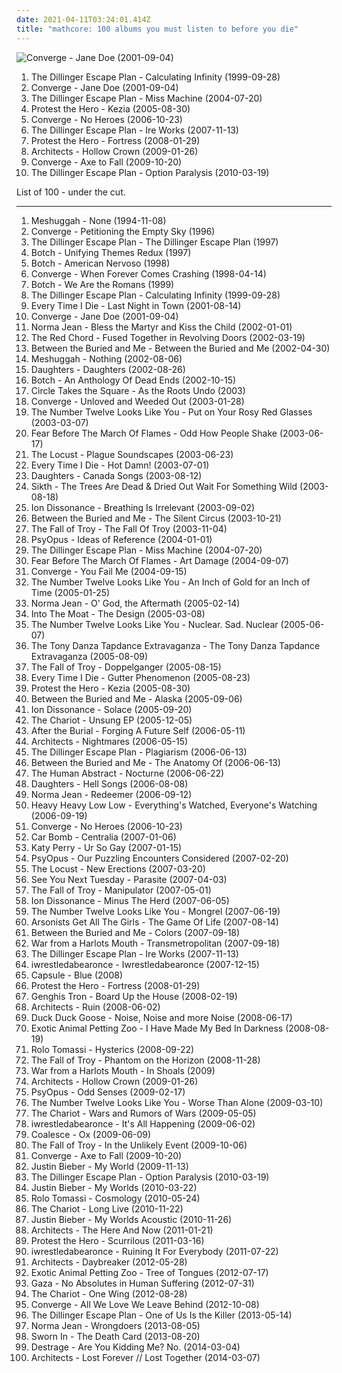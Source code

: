 ```yaml
---
date: 2021-04-11T03:24:01.414Z
title: "mathcore: 100 albums you must listen to before you die"
---
```

![Converge - Jane Doe (2001-09-04)](http://coverartarchive.org/release/c0c80905-b460-4385-b84d-b068eb14bf5a/7979568810-500.jpg "Converge - Jane Doe (2001-09-04)")
<ol class="albums">
<li data-cover="http://coverartarchive.org/release/b37590d5-8bb9-456f-944d-a92251a70a00/26500671993-500.jpg" data-tags="mathcore" role="button">The Dillinger Escape Plan - Calculating Infinity (1999-09-28)</li>
<li data-cover="http://coverartarchive.org/release/c0c80905-b460-4385-b84d-b068eb14bf5a/7979568810-500.jpg" data-tags="metalcore, mathcore, hardcore" role="button">Converge - Jane Doe (2001-09-04)</li>
<li data-cover="http://coverartarchive.org/release/42ea3211-d82a-465a-8ead-741a2e7dcf55/8879651355-500.jpg" data-tags="mathcore" role="button">The Dillinger Escape Plan - Miss Machine (2004-07-20)</li>
<li data-cover="http://coverartarchive.org/release/823a4507-0214-4494-94b4-a412bea51fb3/26400961318-500.jpg" data-tags="mathcore, progressive metalcore" role="button">Protest the Hero - Kezia (2005-08-30)</li>
<li data-cover="http://coverartarchive.org/release/04db6701-f59b-36bc-b729-0c125f1dc263/2471715861-500.jpg" data-tags="metalcore, mathcore, hardcore" role="button">Converge - No Heroes (2006-10-23)</li>
<li data-cover="http://coverartarchive.org/release/f9fb71aa-44af-4cc3-8dd9-ef83a5f95454/9120940458-500.jpg" data-tags="mathcore" role="button">The Dillinger Escape Plan - Ire Works (2007-11-13)</li>
<li data-cover="http://coverartarchive.org/release/1bdae9a8-1c33-310b-9f7a-a03bf9b24f66/12050743618-500.jpg" data-tags="progressive metal, progressive metalcore, mathcore, metalcore" role="button">Protest the Hero - Fortress (2008-01-29)</li>
<li data-cover="http://coverartarchive.org/release/41b4c3be-b228-4abc-a79c-5f2fd31169b4/20002393726-500.jpg" data-tags="metalcore, mathcore" role="button">Architects - Hollow Crown (2009-01-26)</li>
<li data-cover="http://coverartarchive.org/release/84f8ae0e-8d40-409a-adc4-45147c427a3d/26277466151-500.jpg" data-tags="metalcore, mathcore" role="button">Converge - Axe to Fall (2009-10-20)</li>
<li data-cover="http://coverartarchive.org/release/41656589-834e-432e-ac48-e92f7fc0ec58/28510376732-500.jpg" data-tags="mathcore" role="button">The Dillinger Escape Plan - Option Paralysis (2010-03-19)</li>
</ol>
List of 100 - under the cut.
<!-- more -->

_________________

<ol class="albums">
<li data-cover="http://coverartarchive.org/release/c6d7934e-ef96-4ee7-b150-15264dad20e6/7203258162-500.jpg" data-tags="progressive metal, thrash metal, math metal" role="button">
Meshuggah - None (1994-11-08)
</li>
<li data-cover="http://coverartarchive.org/release/3940d3ef-36ee-4485-8b14-70a65f3906b9/26281067448-500.jpg" data-tags="metalcore, hardcore, mathcore" role="button">
Converge - Petitioning the Empty Sky (1996)
</li>
<li data-cover="http://coverartarchive.org/release/864fea9e-14c2-4d91-af31-67c2a06d8622/26500496298-500.jpg" data-tags="mathcore" role="button">
The Dillinger Escape Plan - The Dillinger Escape Plan (1997)
</li>
<li data-cover="http://coverartarchive.org/release/0ea34ebe-26b4-4eef-95c2-6603ecc3149f/28269315809-500.jpg" data-tags="metalcore, mathcore" role="button">
Botch - Unifying Themes Redux (1997)
</li>
<li data-cover="http://coverartarchive.org/release/bf382078-916b-4b37-a2a5-64f1888a4ea7/10719186208-500.jpg" data-tags="mathcore" role="button">
Botch - American Nervoso (1998)
</li>
<li data-cover="http://coverartarchive.org/release/1bcfb75b-d86f-4134-ac22-01d28984b4f9/28715607028-500.jpg" data-tags="metalcore" role="button">
Converge - When Forever Comes Crashing (1998-04-14)
</li>
<li data-cover="http://coverartarchive.org/release/cfe00e87-0088-46ad-81bc-2aaa26582010/22226836156-500.jpg" data-tags="mathcore" role="button">
Botch - We Are the Romans (1999)
</li>
<li data-cover="http://coverartarchive.org/release/b37590d5-8bb9-456f-944d-a92251a70a00/26500671993-500.jpg" data-tags="mathcore" role="button">
The Dillinger Escape Plan - Calculating Infinity (1999-09-28)
</li>
<li data-cover="http://coverartarchive.org/release/d807723f-23f6-426f-8523-0690beeae349/16795995796-500.jpg" data-tags="metalcore, mathcore" role="button">
Every Time I Die - Last Night in Town (2001-08-14)
</li>
<li data-cover="http://coverartarchive.org/release/c0c80905-b460-4385-b84d-b068eb14bf5a/7979568810-500.jpg" data-tags="metalcore, mathcore, hardcore" role="button">
Converge - Jane Doe (2001-09-04)
</li>
<li data-cover="https://img.discogs.com/06n6YI01Ufw9ImX6vBpAlelKLr8=/fit-in/500x479/filters:strip_icc():format(jpeg):mode_rgb():quality(90)/discogs-images/R-2816924-1401052388-6764.jpeg.jpg" data-tags="hardcore, metalcore" role="button">
Norma Jean - Bless the Martyr and Kiss the Child (2002-01-01)
</li>
<li data-cover="https://img.discogs.com/qyDf468PMSC_vBITyVfMcIVSINQ=/fit-in/600x600/filters:strip_icc():format(jpeg):mode_rgb():quality(90)/discogs-images/R-1031857-1588470996-4412.jpeg.jpg" data-tags="death metal, deathcore" role="button">
The Red Chord - Fused Together in Revolving Doors (2002-03-19)
</li>
<li data-cover="http://coverartarchive.org/release/314ed00f-107c-3794-990b-08dbd9d4c538/15533917233-500.jpg" data-tags="metalcore, progressive metal" role="button">
Between the Buried and Me - Between the Buried and Me (2002-04-30)
</li>
<li data-cover="https://img.discogs.com/5xBkjs9_H7qcUcVCSFd9pfAbu7Y=/fit-in/600x600/filters:strip_icc():format(jpeg):mode_rgb():quality(90)/discogs-images/R-654747-1285957481.jpeg.jpg" data-tags="progressive metal" role="button">
Meshuggah - Nothing (2002-08-06)
</li>
<li data-cover="http://coverartarchive.org/release/ea719664-47cb-41cc-b5df-ec3ce7d5ab31/27629719871-500.jpg" data-tags="mathcore" role="button">
Daughters - Daughters (2002-08-26)
</li>
<li data-cover="http://coverartarchive.org/release/fa31ed8b-d08b-4019-bd10-cc246913b68e/20380277004-500.jpg" data-tags="metalcore, mathcore" role="button">
Botch - An Anthology Of Dead Ends (2002-10-15)
</li>
<li data-cover="https://img.discogs.com/vZJp_NsfZ9gWVgB1b02nWTLnKMk=/fit-in/600x528/filters:strip_icc():format(jpeg):mode_rgb():quality(90)/discogs-images/R-1170925-1478395739-2078.jpeg.jpg" data-tags="screamo" role="button">
Circle Takes the Square - As the Roots Undo (2003)
</li>
<li data-cover="http://coverartarchive.org/release/87cc11ea-834d-4662-ae73-e070c2e247bd/16155591338-500.jpg" data-tags="hardcore, mathcore" role="button">
Converge - Unloved and Weeded Out (2003-01-28)
</li>
<li data-cover="http://coverartarchive.org/release/d0f827bc-770d-41b7-9d77-85816f12ce37/27079443336-500.jpg" data-tags="mathcore" role="button">
The Number Twelve Looks Like You - Put on Your Rosy Red Glasses (2003-03-07)
</li>
<li data-cover="http://coverartarchive.org/release/b40fbe51-7fd8-3526-b451-e98c340aeebb/15731841501-500.jpg" data-tags="metalcore, hardcore, post-hardcore" role="button">
Fear Before The March Of Flames - Odd How People Shake (2003-06-17)
</li>
<li data-cover="http://coverartarchive.org/release/8bd4799f-cb4b-4942-a337-4e7e05734189/4517163075-500.jpg" data-tags="grindcore, mathcore, noisecore" role="button">
The Locust - Plague Soundscapes (2003-06-23)
</li>
<li data-cover="http://coverartarchive.org/release/290d2027-935a-4650-b41e-03716559c364/4441324397-500.jpg" data-tags="metalcore, hardcore" role="button">
Every Time I Die - Hot Damn! (2003-07-01)
</li>
<li data-cover="http://coverartarchive.org/release/8e2047a7-2459-4b44-b7f0-e10a8c88a2f7/24234613745-500.jpg" data-tags="mathcore, experimental" role="button">
Daughters - Canada Songs (2003-08-12)
</li>
<li data-cover="http://coverartarchive.org/release/2caca710-5329-4bc6-81bd-278e2f3a57bb/20525782942-500.jpg" data-tags="progressive metal, mathcore" role="button">
Sikth - The Trees Are Dead & Dried Out Wait For Something Wild (2003-08-18)
</li>
<li data-cover="http://coverartarchive.org/release/964d92e8-f368-4942-935a-897f71a8eac7/16254480661-500.jpg" data-tags="mathcore" role="button">
Ion Dissonance - Breathing Is Irrelevant (2003-09-02)
</li>
<li data-cover="https://img.discogs.com/BXMbpuezaN5RaJUNwwi7D5fJrbk=/fit-in/595x585/filters:strip_icc():format(jpeg):mode_rgb():quality(90)/discogs-images/R-3246636-1372379293-9403.jpeg.jpg" data-tags="progressive metal, metalcore" role="button">
Between the Buried and Me - The Silent Circus (2003-10-21)
</li>
<li data-cover="http://coverartarchive.org/release/a660c2ae-4ad9-4682-b06a-a95ffa3ab4a7/26500850268-500.jpg" data-tags="post-hardcore" role="button">
The Fall of Troy - The Fall Of Troy (2003-11-04)
</li>
<li data-cover="http://coverartarchive.org/release/5574941e-a3f8-4b41-b27a-6fd69b6ca0ec/21363651673-500.jpg" data-tags="mathcore" role="button">
PsyOpus - Ideas of Reference (2004-01-01)
</li>
<li data-cover="http://coverartarchive.org/release/42ea3211-d82a-465a-8ead-741a2e7dcf55/8879651355-500.jpg" data-tags="mathcore" role="button">
The Dillinger Escape Plan - Miss Machine (2004-07-20)
</li>
<li data-cover="http://coverartarchive.org/release/dc15df1e-9d7d-4f41-9314-9d14d8403d2a/26506588067-500.jpg" data-tags="hardcore, metalcore" role="button">
Fear Before The March Of Flames - Art Damage (2004-09-07)
</li>
<li data-cover="http://coverartarchive.org/release/e3f3dd24-798c-4d2e-8f34-7e97d3ced433/7264557525-500.jpg" data-tags="hardcore, metalcore, mathcore" role="button">
Converge - You Fail Me (2004-09-15)
</li>
<li data-cover="https://img.discogs.com/N6kNF0iRCGMMecC9fj9jQx1u8ws=/fit-in/450x450/filters:strip_icc():format(jpeg):mode_rgb():quality(90)/discogs-images/R-770461-1157012412.jpeg.jpg" data-tags="mathcore" role="button">
The Number Twelve Looks Like You - An Inch of Gold for an Inch of Time (2005-01-25)
</li>
<li data-cover="https://img.discogs.com/8E2ZNuEDu1M76ncBIYAhh9LHD1Q=/fit-in/300x300/filters:strip_icc():format(jpeg):mode_rgb():quality(90)/discogs-images/R-2056407-1261321215.jpeg.jpg" data-tags="mathcore" role="button">
Norma Jean - O' God, the Aftermath (2005-02-14)
</li>
<li data-cover="https://img.discogs.com/OC9bIbfe3J-3blyqA-p0KstiUf4=/fit-in/600x597/filters:strip_icc():format(jpeg):mode_rgb():quality(90)/discogs-images/R-2162011-1569763003-3438.jpeg.jpg" data-tags="mathcore" role="button">
Into The Moat - The Design (2005-03-08)
</li>
<li data-cover="http://coverartarchive.org/release/02942ebd-41d0-4868-a6aa-20f70ffee92b/7928073801-500.jpg" data-tags="metalcore, metal, mathcore" role="button">
The Number Twelve Looks Like You - Nuclear. Sad. Nuclear (2005-06-07)
</li>
<li data-cover="https://img.discogs.com/YAd9gr0RvqU1WxJ2xIqmUHZIO1k=/fit-in/220x220/filters:strip_icc():format(jpeg):mode_rgb():quality(90)/discogs-images/R-1456475-1307277740.jpeg.jpg" data-tags="mathcore" role="button">
The Tony Danza Tapdance Extravaganza - The Tony Danza Tapdance Extravaganza (2005-08-09)
</li>
<li data-cover="http://coverartarchive.org/release/45641120-9137-3d9b-bb47-8915b1541a3d/17802812575-500.jpg" data-tags="post-hardcore" role="button">
The Fall of Troy - Doppelganger (2005-08-15)
</li>
<li data-cover="http://coverartarchive.org/release/8bc8d446-5b5f-49de-b9c0-31ce46283831/26720885055-500.jpg" data-tags="metalcore, hardcore" role="button">
Every Time I Die - Gutter Phenomenon (2005-08-23)
</li>
<li data-cover="http://coverartarchive.org/release/823a4507-0214-4494-94b4-a412bea51fb3/26400961318-500.jpg" data-tags="mathcore, progressive metalcore" role="button">
Protest the Hero - Kezia (2005-08-30)
</li>
<li data-cover="http://coverartarchive.org/release/470507f1-c04b-4401-b6db-33ef1ad2d0f7/27965748643-500.jpg" data-tags="progressive metal" role="button">
Between the Buried and Me - Alaska (2005-09-06)
</li>
<li data-cover="https://img.discogs.com/XnnkqZggbijApoY4bKcNmpE5A9w=/fit-in/600x600/filters:strip_icc():format(jpeg):mode_rgb():quality(90)/discogs-images/R-2782286-1300802505.jpeg.jpg" data-tags="mathcore" role="button">
Ion Dissonance - Solace (2005-09-20)
</li>
<li data-cover="http://coverartarchive.org/release/c2a7c5ec-9bf8-45c8-ab10-7fd6a04f90f0/21192167958-500.jpg" data-tags="metalcore, chaotic hardcore, mathcore" role="button">
The Chariot - Unsung EP (2005-12-05)
</li>
<li data-cover="http://coverartarchive.org/release/69ea0616-e19f-4c92-bb80-405a1c1df445/27189691829-500.jpg" data-tags="deathcore, progressive metalcore, melodic metalcore, technical metalcore" role="button">
After the Burial - Forging A Future Self (2006-05-11)
</li>
<li data-cover="http://coverartarchive.org/release/fc891dcb-eea0-4659-a9a1-fc21cfb1fab2/20002248335-500.jpg" data-tags="mathcore, metalcore" role="button">
Architects - Nightmares (2006-05-15)
</li>
<li data-cover="http://coverartarchive.org/release/f0d51ae8-6e20-4588-ba6e-e95d04fb36cb/4980648812-500.jpg" data-tags="experimental, hardcore punk, mathcore" role="button">
The Dillinger Escape Plan - Plagiarism (2006-06-13)
</li>
<li data-cover="http://coverartarchive.org/release/00103e5a-a298-4108-9f74-4a5d9490a6ef/2772311711-500.jpg" data-tags="progressive metal, cover album" role="button">
Between the Buried and Me - The Anatomy Of (2006-06-13)
</li>
<li data-cover="http://coverartarchive.org/release/1ccacb7d-082c-4889-bf3e-bc424dfa5c49/26310137897-500.jpg" data-tags="metalcore, progressive metal" role="button">
The Human Abstract - Nocturne (2006-06-22)
</li>
<li data-cover="http://coverartarchive.org/release/d9a38a1e-7009-42b1-a572-1400dd77c1bd/7711404289-500.jpg" data-tags="mathcore" role="button">
Daughters - Hell Songs (2006-08-08)
</li>
<li data-cover="https://img.discogs.com/tyWc16V9BxwvWEIocD7PeSuJ7C0=/fit-in/600x599/filters:strip_icc():format(jpeg):mode_rgb():quality(90)/discogs-images/R-12102410-1528428097-3156.jpeg.jpg" data-tags="metalcore" role="button">
Norma Jean - Redeemer (2006-09-12)
</li>
<li data-cover="http://coverartarchive.org/release/9d13e3dd-67b2-444b-9f54-f420f0801888/26506766143-500.jpg" data-tags="grindcore, experimental" role="button">
Heavy Heavy Low Low - Everything's Watched, Everyone's Watching (2006-09-19)
</li>
<li data-cover="http://coverartarchive.org/release/04db6701-f59b-36bc-b729-0c125f1dc263/2471715861-500.jpg" data-tags="metalcore, mathcore, hardcore" role="button">
Converge - No Heroes (2006-10-23)
</li>
<li data-cover="http://coverartarchive.org/release/2a48e55e-5876-4477-8b53-44474b7f9a35/2061177990-500.jpg" data-tags="mathcore" role="button">
Car Bomb - Centralia (2007-01-06)
</li>
<li data-cover="https://img.discogs.com/VPZYWF2ksSiHJqfZgVaantZcQWw=/fit-in/600x570/filters:strip_icc():format(jpeg):mode_rgb():quality(90)/discogs-images/R-5182187-1386762667-5591.jpeg.jpg" data-tags="female vocalists" role="button">
Katy Perry - Ur So Gay (2007-01-15)
</li>
<li data-cover="https://img.discogs.com/iWyRJbHjh45yON6e95jzI7_Q7yE=/fit-in/240x240/filters:strip_icc():format(jpeg):mode_rgb():quality(90)/discogs-images/R-1061669-1189109237.jpeg.jpg" data-tags="mathcore" role="button">
PsyOpus - Our Puzzling Encounters Considered (2007-02-20)
</li>
<li data-cover="http://coverartarchive.org/release/6bda19eb-20e4-4f9c-9b21-4ec27d086d57/4517182459-500.jpg" data-tags="mathcore" role="button">
The Locust - New Erections (2007-03-20)
</li>
<li data-cover="https://img.discogs.com/Uk0nm8c7oLNBjTpasaPyptc34Q4=/fit-in/450x450/filters:strip_icc():format(jpeg):mode_rgb():quality(90)/discogs-images/R-1393274-1215839336.jpeg.jpg" data-tags="mathcore" role="button">
See You Next Tuesday - Parasite (2007-04-03)
</li>
<li data-cover="https://img.discogs.com/F0PJpap4eBWr5cbsS72NJ-CgUBo=/fit-in/600x539/filters:strip_icc():format(jpeg):mode_rgb():quality(90)/discogs-images/R-1071802-1215843325.jpeg.jpg" data-tags="post-hardcore" role="button">
The Fall of Troy - Manipulator (2007-05-01)
</li>
<li data-cover="http://coverartarchive.org/release/36ecf488-9cdb-391a-9f51-d0c34254d045/19974817755-500.jpg" data-tags="mathcore" role="button">
Ion Dissonance - Minus The Herd (2007-06-05)
</li>
<li data-cover="http://coverartarchive.org/release/3c89d6d8-74f6-375f-a06e-a271012d3ccd/27078108254-500.jpg" data-tags="mathcore" role="button">
The Number Twelve Looks Like You - Mongrel (2007-06-19)
</li>
<li data-cover="http://coverartarchive.org/release/1066b8f2-237c-4461-9dbb-540a5aecc540/15528876986-500.jpg" data-tags="deathcore" role="button">
Arsonists Get All The Girls - The Game Of Life (2007-08-14)
</li>
<li data-cover="http://coverartarchive.org/release/e1ca8464-3477-4568-b4e3-88aaa08b38d1/15533985949-500.jpg" data-tags="progressive metal" role="button">
Between the Buried and Me - Colors (2007-09-18)
</li>
<li data-cover="https://img.discogs.com/RCXdsHPq9KCvHZk_It-uxfeso40=/fit-in/450x450/filters:strip_icc():format(jpeg):mode_rgb():quality(90)/discogs-images/R-1723289-1239279534.jpeg.jpg" data-tags="deathcore, mathcore" role="button">
War from a Harlots Mouth - Transmetropolitan (2007-09-18)
</li>
<li data-cover="http://coverartarchive.org/release/f9fb71aa-44af-4cc3-8dd9-ef83a5f95454/9120940458-500.jpg" data-tags="mathcore" role="button">
The Dillinger Escape Plan - Ire Works (2007-11-13)
</li>
<li data-cover="http://coverartarchive.org/release/1ee0ac7b-3696-44e3-94c8-783eda35ee75/6683333870-500.jpg" data-tags="experimental, mathcore, deathcore" role="button">
iwrestledabearonce - Iwrestledabearonce (2007-12-15)
</li>
<li data-cover="http://coverartarchive.org/release/855f0762-01b7-4d7f-99f4-364eca05bb4e/8270013529-500.jpg" data-tags="mathcore" role="button">
Capsule - Blue (2008)
</li>
<li data-cover="http://coverartarchive.org/release/1bdae9a8-1c33-310b-9f7a-a03bf9b24f66/12050743618-500.jpg" data-tags="progressive metal, progressive metalcore, mathcore, metalcore" role="button">
Protest the Hero - Fortress (2008-01-29)
</li>
<li data-cover="http://coverartarchive.org/release/d08330be-7e1b-4cc1-b9b9-a1662c0ad62f/14476655259-500.jpg" data-tags="experimental, grindcore, cybergrind" role="button">
Genghis Tron - Board Up the House (2008-02-19)
</li>
<li data-cover="https://img.discogs.com/SQxuLUlGGruxVSMBdmpI8Ev6iro=/fit-in/300x304/filters:strip_icc():format(jpeg):mode_rgb():quality(90)/discogs-images/R-2551329-1290045489.jpeg.jpg" data-tags="mathcore" role="button">
Architects - Ruin (2008-06-02)
</li>
<li data-cover="https://img.discogs.com/R77oDC3ePNo5T3pWma__RIMQ-s0=/fit-in/300x300/filters:strip_icc():format(jpeg):mode_rgb():quality(90)/discogs-images/R-3094173-1315434080.jpeg.jpg" data-tags="mathcore" role="button">
Duck Duck Goose - Noise, Noise and more Noise (2008-06-17)
</li>
<li data-cover="https://img.discogs.com/flx8uYuhHbv5WMKluPM8fxzQEZQ=/fit-in/500x450/filters:strip_icc():format(jpeg):mode_rgb():quality(90)/discogs-images/R-2846257-1303732161.jpeg.jpg" data-tags="mathcore" role="button">
Exotic Animal Petting Zoo - I Have Made My Bed In Darkness (2008-08-19)
</li>
<li data-cover="https://img.discogs.com/WXCzUlxcbTfWdmg6kmfZefVZOlM=/fit-in/600x600/filters:strip_icc():format(jpeg):mode_rgb():quality(90)/discogs-images/R-1585544-1330683903.jpeg.jpg" data-tags="mathcore" role="button">
Rolo Tomassi - Hysterics (2008-09-22)
</li>
<li data-cover="http://coverartarchive.org/release/df45d0f3-7ce4-4e18-8a59-6d87103829cc/8703023202-500.jpg" data-tags="progressive rock, progressive, post-hardcore" role="button">
The Fall of Troy - Phantom on the Horizon (2008-11-28)
</li>
<li data-cover="https://img.discogs.com/KKrjcWZWW8fuDoNOcKeWLf-C8pY=/fit-in/500x500/filters:strip_icc():format(jpeg):mode_rgb():quality(90)/discogs-images/R-2351791-1278921289.png.jpg" data-tags="mathcore, deathcore" role="button">
War from a Harlots Mouth - In Shoals (2009)
</li>
<li data-cover="http://coverartarchive.org/release/41b4c3be-b228-4abc-a79c-5f2fd31169b4/20002393726-500.jpg" data-tags="metalcore, mathcore" role="button">
Architects - Hollow Crown (2009-01-26)
</li>
<li data-cover="https://img.discogs.com/LdIBybccl9F1k4KFW2wVPXcqAJI=/fit-in/500x500/filters:strip_icc():format(jpeg):mode_rgb():quality(90)/discogs-images/R-1694186-1307191550.jpeg.jpg" data-tags="mathcore" role="button">
PsyOpus - Odd Senses (2009-02-17)
</li>
<li data-cover="http://coverartarchive.org/release/4f03e19a-4395-4cc4-922d-852cf1270ce4/24074921452-500.jpg" data-tags="mathcore" role="button">
The Number Twelve Looks Like You - Worse Than Alone (2009-03-10)
</li>
<li data-cover="http://coverartarchive.org/release/df0fb4c2-0482-4046-bdb0-89695b1d4d6f/21192200341-500.jpg" data-tags="chaotic hardcore, mathcore" role="button">
The Chariot - Wars and Rumors of Wars (2009-05-05)
</li>
<li data-cover="https://img.discogs.com/CHr9MOiiZyTmk44zGoENbFH68YY=/fit-in/600x590/filters:strip_icc():format(jpeg):mode_rgb():quality(90)/discogs-images/R-5139790-1604255277-1206.jpeg.jpg" data-tags="experimental, deathcore, mathcore" role="button">
iwrestledabearonce - It's All Happening (2009-06-02)
</li>
<li data-cover="http://coverartarchive.org/release/264134a2-99f2-4a38-80da-ecc4c5e3df6f/28729186719-500.jpg" data-tags="mathcore" role="button">
Coalesce - Ox (2009-06-09)
</li>
<li data-cover="http://coverartarchive.org/release/ff398e09-c0ce-4d06-ac4c-de78096b6551/24625583789-500.jpg" data-tags="progressive rock, post-hardcore, progressive" role="button">
The Fall of Troy - In the Unlikely Event (2009-10-06)
</li>
<li data-cover="http://coverartarchive.org/release/84f8ae0e-8d40-409a-adc4-45147c427a3d/26277466151-500.jpg" data-tags="metalcore, mathcore" role="button">
Converge - Axe to Fall (2009-10-20)
</li>
<li data-cover="http://coverartarchive.org/release/ca702418-7848-3992-b860-18409362b356/3667047678-500.jpg" data-tags="justin bieber, my world, totec radio" role="button">
Justin Bieber - My World (2009-11-13)
</li>
<li data-cover="http://coverartarchive.org/release/41656589-834e-432e-ac48-e92f7fc0ec58/28510376732-500.jpg" data-tags="mathcore" role="button">
The Dillinger Escape Plan - Option Paralysis (2010-03-19)
</li>
<li data-cover="http://coverartarchive.org/release/6bfba6d5-71fc-454b-b3a0-63632a1459fa/20855090957-500.jpg" data-tags="totec radio, justin bieber, goregrind, justin bieber my worlds" role="button">
Justin Bieber - My Worlds (2010-03-22)
</li>
<li data-cover="http://coverartarchive.org/release/95961c06-c3bb-4fe1-912e-7559ce0340fe/10554778238-500.jpg" data-tags="mathcore" role="button">
Rolo Tomassi - Cosmology (2010-05-24)
</li>
<li data-cover="https://img.discogs.com/3LOAhxCjAStQ3AEgV1qAsukrKag=/fit-in/600x600/filters:strip_icc():format(jpeg):mode_rgb():quality(90)/discogs-images/R-2565251-1290716034.jpeg.jpg" data-tags="mathcore" role="button">
The Chariot - Long Live (2010-11-22)
</li>
<li data-cover="http://coverartarchive.org/release/d9206472-5d0c-4617-a1d3-75466a346934/15444150049-500.jpg" data-tags="totec radio, justin bieber" role="button">
Justin Bieber - My Worlds Acoustic (2010-11-26)
</li>
<li data-cover="http://coverartarchive.org/release/27f2d3c5-50b6-4a97-a2d1-2da283881fe3/20002674834-500.jpg" data-tags="metalcore" role="button">
Architects - The Here And Now (2011-01-21)
</li>
<li data-cover="https://img.discogs.com/H-JdMk0flhfn4gE_wPRYTwcmciU=/fit-in/400x400/filters:strip_icc():format(jpeg):mode_rgb():quality(90)/discogs-images/R-2848672-1606643252-5453.jpeg.jpg" data-tags="progressive metal" role="button">
Protest the Hero - Scurrilous (2011-03-16)
</li>
<li data-cover="http://coverartarchive.org/release/4d5c51e6-f00f-4570-b136-85fc53e9e3a8/26433855871-500.jpg" data-tags="experimental, mathcore" role="button">
iwrestledabearonce - Ruining It For Everybody (2011-07-22)
</li>
<li data-cover="http://coverartarchive.org/release/988be515-048f-49a6-b963-449f686e321d/2550406279-500.jpg" data-tags="metalcore" role="button">
Architects - Daybreaker (2012-05-28)
</li>
<li data-cover="https://img.discogs.com/VxPOyi7QR_pWBZEx5PK6K6Syo0o=/fit-in/300x300/filters:strip_icc():format(jpeg):mode_rgb():quality(90)/discogs-images/R-3970280-1350934522-3015.jpeg.jpg" data-tags="ambient, experimental, progressive metal, shoegaze, atmospheric, post-hardcore, mathcore, avant-garde metal, green metal, lolwut, trannys" role="button">
Exotic Animal Petting Zoo - Tree of Tongues (2012-07-17)
</li>
<li data-cover="http://coverartarchive.org/release/d021d222-c3e9-44ae-a202-39bb78d6ca0f/11766632263-500.jpg" data-tags="mathcore" role="button">
Gaza - No Absolutes in Human Suffering (2012-07-31)
</li>
<li data-cover="http://coverartarchive.org/release/775c34f7-1a15-4473-b82c-e10b7126b2df/9439600170-500.jpg" data-tags="chaotic hardcore, mathcore" role="button">
The Chariot - One Wing (2012-08-28)
</li>
<li data-cover="https://img.discogs.com/eX7pVRAAMkOij8l1xUNtAbQsFXs=/fit-in/600x600/filters:strip_icc():format(jpeg):mode_rgb():quality(90)/discogs-images/R-4129243-1546927663-6584.jpeg.jpg" data-tags="metalcore, mathcore" role="button">
Converge - All We Love We Leave Behind (2012-10-08)
</li>
<li data-cover="http://coverartarchive.org/release/1b64f883-57dd-4715-89eb-77ad56c193f6/24759113400-500.jpg" data-tags="mathcore" role="button">
The Dillinger Escape Plan - One of Us Is the Killer (2013-05-14)
</li>
<li data-cover="http://coverartarchive.org/release/040b2ef9-8923-4b92-9670-40c7548d468b/4877251710-500.jpg" data-tags="mathcore, hardcore" role="button">
Norma Jean - Wrongdoers (2013-08-05)
</li>
<li data-cover="http://coverartarchive.org/release/211b6917-8c48-4a95-9dd7-a61f564dd7ea/6819593306-500.jpg" data-tags="mathcore" role="button">
Sworn In - The Death Card (2013-08-20)
</li>
<li data-cover="http://coverartarchive.org/release/d38eb752-3eef-4fed-8128-125b89406dc7/6655634678-500.jpg" data-tags="progressive metal, melodic death metal, mathcore, modern metal, melodic death metalcore" role="button">
Destrage - Are You Kidding Me? No. (2014-03-04)
</li>
<li data-cover="http://coverartarchive.org/release/db412f0a-c58b-47f5-ac5f-d163e9ffa715/6303246041-500.jpg" data-tags="metalcore" role="button">
Architects - Lost Forever // Lost Together (2014-03-07)
</li>
</ol>